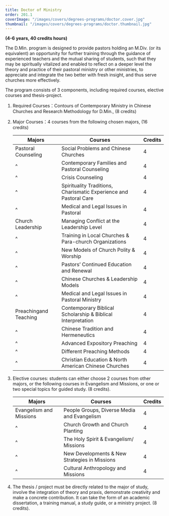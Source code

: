 ```yaml
---
title: Doctor of Ministry
order: 201.1
coverImage: "/images/covers/degrees-programs/doctor.cover.jpg"
thumbnail: "/images/covers/degrees-programs/doctor.thumbnail.jpg"
---
```


**(4-6 years, 40 credits hours)**

The D.Min. program is designed to provide pastors holding an M.Div. (or its equivalent) an opportunity for further training through the guidance of experienced teachers and the mutual sharing of students, such that they may be spiritually vitalized and enabled to reflect on a deeper level the theory and practice of their pastoral ministry or other ministries, to appreciate and integrate the two better with fresh insight, and thus serve churches more effectively.

The program consists of 3 components, including required courses, elective courses and thesis-project.

1. Required Courses：Contours of Contemporary Ministry in Chinese Churches and Research Methodology for D.Min., (8 credits)

2. Major Courses：4 courses from the following chosen majors, (16 credits)

   | Majors                | Courses                                                           | Credits |
   | --------------------- | ----------------------------------------------------------------- | ------- |
   | Pastoral Counseling   | Social Problems and Chinese Churches                              | 4       |
   | ^                     | Contemporary Families and Pastoral Counseling                     | 4       |
   | ^                     | Crisis Counseling                                                 | 4       |
   | ^                     | Spirituality Traditions, Charismatic Experience and Pastoral Care | 4       |
   | ^                     | Medical and Legal Issues in Pastoral                              | 4       |
   | Church Leadership     | Managing Conflict at the Leadership Level                         | 4       |
   | ^                     | Training in Local Churches & Para-church Organizations            | 4       |
   | ^                     | New Models of Church Polity & Worship                             | 4       |
   | ^                     | Pastors’ Continued Education and Renewal                          | 4       |
   | ^                     | Chinese Churches & Leadership Models                              | 4       |
   | ^                     | Medical and Legal Issues in Pastoral Ministry                     | 4       |
   | Preachingand Teaching | Contemporary Biblical Scholarship & Biblical Interpretation       | 4       |
   | ^                     | Chinese Tradition and Hermeneutics                                | 4       |
   | ^                     | Advanced Expository Preaching                                     | 4       |
   | ^                     | Different Preaching Methods                                       | 4       |
   | ^                     | Christian Education & North American Chinese Churches             | 4       |

3. Elective courses: students can either choose 2 courses from other majors, or the following courses in Evangelism and Missions, or one or two special topics for guided study. (8 credits).

   | Majors                  | Courses                                       | Credits |
   | ----------------------- | --------------------------------------------- | ------- |
   | Evangelism and Missions | People Groups, Diverse Media and Evangelism   | 4       |
   | ^                       | Church Growth and Church Planting             | 4       |
   | ^                       | The Holy Spirit & Evangelism/ Missions        | 4       |
   | ^                       | New Developments & New Strategies in Missions | 4       |
   | ^                       | Cultural Anthropology and Missions            | 4       |

4. The thesis / project must be directly related to the major of study, involve the integration of theory and praxis, demonstrate creativity and make a concrete contribution. It can take the form of an academic dissertation, a training manual, a study guide, or a ministry project. (8 credits).
